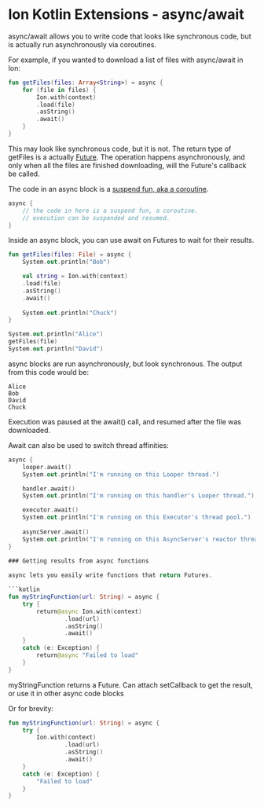 # Ion Kotlin Extensions - async/await

async/await allows you to write code that looks like synchronous code, but is actually run asynchronously via coroutines.

For example, if you wanted to download a list of files with async/await in Ion:

```kotlin
fun getFiles(files: Array<String>) = async {
    for (file in files) {
        Ion.with(context)
        .load(file)
        .asString()
        .await()
    }
}
```
This may look like synchronous code, but it is not. The return type of getFiles is a actually [Future](https://github.com/koush/ion#futures). The operation happens asynchronously, and only when all the files are finished downloading, will the Future's callback be called.

The code in an async block is a [suspend fun, aka a coroutine](https://kotlinlang.org/docs/reference/coroutines.html).
```kotlin
async {
    // the code in here is a suspend fun, a coroutine.
    // execution can be suspended and resumed.
}
```

Inside an async block, you can use await on Futures to wait for their results.

```kotlin
fun getFiles(files: File) = async {
    System.out.println("Bob")

    val string = Ion.with(context)
    .load(file)
    .asString()
    .await()
    
    System.out.println("Chuck")
}

System.out.println("Alice")
getFiles(file)
System.out.println("David")
```

async blocks are run asynchronously, but look synchronous. The output from this code would be:

```
Alice
Bob
David
Chuck
```

Execution was paused at the await() call, and resumed after the file was downloaded.

Await can also be used to switch thread affinities:

```kotlin
async {
    looper.await()
    System.out.println("I'm running on this Looper thread.")

    handler.await()
    System.out.println("I'm running on this handler's Looper thread.")

    executor.await()
    System.out.println("I'm running on this Executor's thread pool.")
    
    asyncServer.await()
    System.out.println("I'm running on this AsyncServer's reactor thread.")
}
 
### Getting results from async functions

async lets you easily write functions that return Futures.

```kotlin
fun myStringFunction(url: String) = async {
    try {
        return@async Ion.with(context)
                .load(url)
                .asString()
                .await()
    }
    catch (e: Exception) {
        return@async "Failed to load"
    }
}
```

myStringFunction returns a Future<String>. Can attach setCallback to get the result, or use it in other async code blocks

Or for brevity:

```kotlin
fun myStringFunction(url: String) = async {
    try {
        Ion.with(context)
                .load(url)
                .asString()
                .await()
    }
    catch (e: Exception) {
        "Failed to load"
    }
}
```
